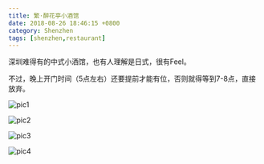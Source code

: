 ```yaml
---
title: 繁·醉花亭小酒馆
date: 2018-08-26 18:46:15 +0800
category: Shenzhen
tags: [shenzhen,restaurant]
---
```


深圳难得有的中式小酒馆，也有人理解是日式，很有Feel。

不过，晚上开门时间（5点左右）还要提前才能有位，否则就得等到7-8点，直接放弃。

![pic1](https://chenxie-fun.oss-cn-shenzhen.aliyuncs.com/travel/shenzhen/zuihuating_pic1.jpeg)

![pic2](https://chenxie-fun.oss-cn-shenzhen.aliyuncs.com/travel/shenzhen/zuihuating_pic2.jpeg)

![pic3](https://chenxie-fun.oss-cn-shenzhen.aliyuncs.com/travel/shenzhen/zuihuating_pic3.jpeg)

![pic4](https://chenxie-fun.oss-cn-shenzhen.aliyuncs.com/travel/shenzhen/zuihuating_pic4.jpeg)
